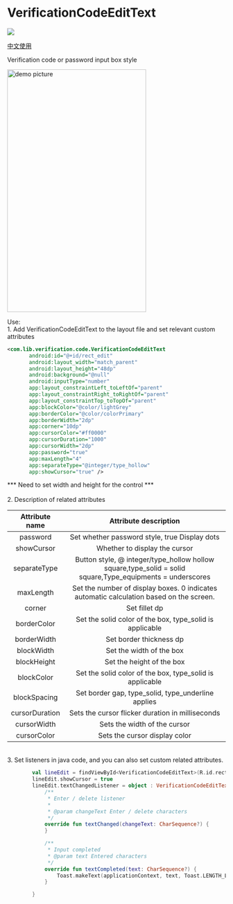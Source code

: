 # VerificationCodeEditText
[![](https://jitpack.io/v/FairyHeart/VerificationCodeEditText.svg)](https://jitpack.io/#RedLeavesSun/VerificationCodeEditText)

[中文使用](https://github.com/FairyHeart/VerificationCodeEditText/wiki/%E4%B8%AD%E6%96%87%E4%BD%BF%E7%94%A8%E8%AF%B4%E6%98%8E)

Verification code or password input box style

<img src="https://github.com/FairyHeart/VerificationCodeEditText/blob/master/WechatIMG528.jpeg" width = "320" height = "560" alt="demo picture"
align=center>

Use:<br />1. Add VerificationCodeEditText to the layout file and set relevant custom attributes
```xml
<com.lib.verification.code.VerificationCodeEditText
       android:id="@+id/rect_edit"
       android:layout_width="match_parent"
       android:layout_height="48dp"
       android:background="@null"
       android:inputType="number"
       app:layout_constraintLeft_toLeftOf="parent"
       app:layout_constraintRight_toRightOf="parent"
       app:layout_constraintTop_toTopOf="parent"
       app:blockColor="@color/lightGrey"
       app:borderColor="@color/colorPrimary"
       app:borderWidth="2dp"
       app:corner="10dp"
       app:cursorColor="#ff0000"
       app:cursorDuration="1000"
       app:cursorWidth="2dp"
       app:password="true"
       app:maxLength="4"
       app:separateType="@integer/type_hollow"
       app:showCursor="true" />
```
*** Need to set width and height for the control ***<br />
<br />2. Description of related attributes<br />


| **Attribute name** | **Attribute description** |
| :---: | :---: |
| password | Set whether password style, true Display dots |
| showCursor | Whether to display the cursor |
| separateType | Button style, @ integer/type_hollow hollow square,type_solid = solid square,Type_equipments = underscores |
| maxLength | Set the number of display boxes. 0 indicates automatic calculation based on the screen. |
| corner | Set fillet dp |
| borderColor | Set the solid color of the box, type_solid is applicable |
| borderWidth | Set border thickness dp |
| blockWidth | Set the width of the box |
| blockHeight | Set the height of the box |
| blockColor | Set the solid color of the box, type_solid is applicable |
| blockSpacing | Set border gap, type_solid, type_underline applies |
| cursorDuration | Sets the cursor flicker duration in milliseconds |
| cursorWidth | Sets the width of the cursor |
| cursorColor | Sets the cursor display color |


<br />3. Set listeners in java code, and you can also set custom related attributes.
```kotlin
        val lineEdit = findViewById<VerificationCodeEditText>(R.id.rect_edit)
        lineEdit.showCursor = true
        lineEdit.textChangedListener = object : VerificationCodeEditText.TextChangedListener {
            /**
             * Enter / delete listener
             *
             * @param changeText Enter / delete characters
             */
            override fun textChanged(changeText: CharSequence?) {
            }

            /**
             * Input completed
             * @param text Entered characters
             */
            override fun textCompleted(text: CharSequence?) {
                Toast.makeText(applicationContext, text, Toast.LENGTH_LONG).show()
            }

        }
```
